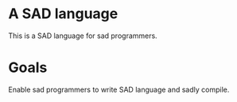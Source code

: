 # A SAD language

This is a SAD language for sad programmers. 

# Goals

Enable sad programmers to write SAD language and sadly compile.
